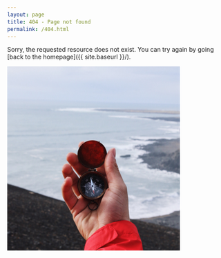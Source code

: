 ```yaml
---
layout: page
title: 404 - Page not found
permalink: /404.html
---
```


Sorry, the requested resource does not exist. You can try again by going [back to the homepage]({{ site.baseurl }}/).

<div class="container text-center">
<img src="/images/lost.jpg" width="400">
</div>



